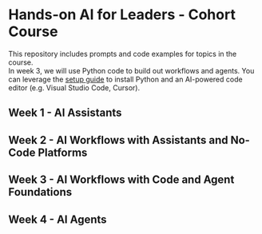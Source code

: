# Hands-on AI for Leaders - Cohort Course
This repository includes prompts and code examples for topics in the course.  
In week 3, we will use Python code to build out workflows and agents. You can leverage the [setup guide](/docs/local_setup.md) to install Python and an AI-powered code editor (e.g. Visual Studio Code, Cursor).

## Week 1 - AI Assistants

## Week 2 - AI Workflows with Assistants and No-Code Platforms

## Week 3 - AI Workflows with Code and Agent Foundations

## Week 4 - AI Agents

